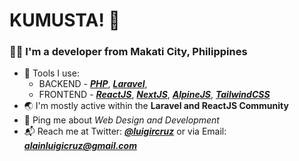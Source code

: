 # KUMUSTA! :wave:

### :man_technologist: I'm a developer from Makati City, Philippines

* :toolbox: Tools I use: 
  * BACKEND - [_**PHP**_](https://www.php.net/), [_**Laravel**_](https://laravel.com/),
  * FRONTEND - [**_ReactJS_**](https://reactjs.org/), [**_NextJS_**](https://nextjs.org/), [**_AlpineJS_**](https://github.com/alpinejs/alpine/), [**_TailwindCSS_**](https://tailwindcss.com/)
* :earth_asia: I'm mostly active within the **Laravel and ReactJS Community**
* :speech_balloon: Ping me about _Web Design and Development_
* :mailbox_with_mail: Reach me at Twitter: [**_@luigircruz_**](https://twitter.com/luigircruz) or via Email: [**_alainluigicruz@gmail.com_**](mailto:alainluigicruz@gmail.com)
